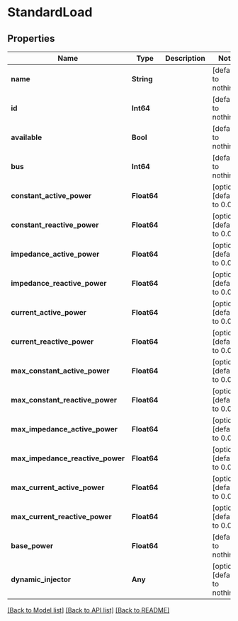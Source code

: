 # StandardLoad


## Properties
Name | Type | Description | Notes
------------ | ------------- | ------------- | -------------
**name** | **String** |  | [default to nothing]
**id** | **Int64** |  | [default to nothing]
**available** | **Bool** |  | [default to nothing]
**bus** | **Int64** |  | [default to nothing]
**constant_active_power** | **Float64** |  | [optional] [default to 0.0]
**constant_reactive_power** | **Float64** |  | [optional] [default to 0.0]
**impedance_active_power** | **Float64** |  | [optional] [default to 0.0]
**impedance_reactive_power** | **Float64** |  | [optional] [default to 0.0]
**current_active_power** | **Float64** |  | [optional] [default to 0.0]
**current_reactive_power** | **Float64** |  | [optional] [default to 0.0]
**max_constant_active_power** | **Float64** |  | [optional] [default to 0.0]
**max_constant_reactive_power** | **Float64** |  | [optional] [default to 0.0]
**max_impedance_active_power** | **Float64** |  | [optional] [default to 0.0]
**max_impedance_reactive_power** | **Float64** |  | [optional] [default to 0.0]
**max_current_active_power** | **Float64** |  | [optional] [default to 0.0]
**max_current_reactive_power** | **Float64** |  | [optional] [default to 0.0]
**base_power** | **Float64** |  | [default to nothing]
**dynamic_injector** | **Any** |  | [optional] [default to nothing]


[[Back to Model list]](../README.md#models) [[Back to API list]](../README.md#api-endpoints) [[Back to README]](../README.md)


